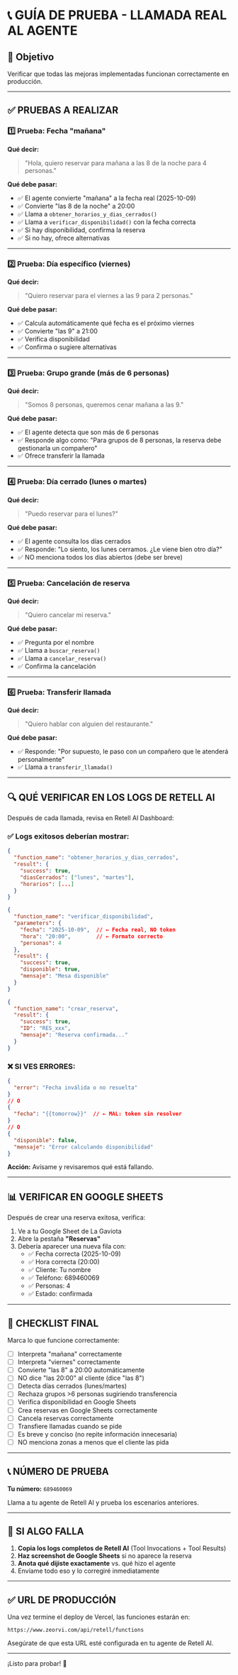 # 📞 GUÍA DE PRUEBA - LLAMADA REAL AL AGENTE

## 🎯 Objetivo
Verificar que todas las mejoras implementadas funcionan correctamente en producción.

---

## ✅ PRUEBAS A REALIZAR

### 1️⃣ **Prueba: Fecha "mañana"**
**Qué decir:**
> "Hola, quiero reservar para mañana a las 8 de la noche para 4 personas."

**Qué debe pasar:**
- ✅ El agente convierte "mañana" a la fecha real (2025-10-09)
- ✅ Convierte "las 8 de la noche" a 20:00
- ✅ Llama a `obtener_horarios_y_dias_cerrados()`
- ✅ Llama a `verificar_disponibilidad()` con la fecha correcta
- ✅ Si hay disponibilidad, confirma la reserva
- ✅ Si no hay, ofrece alternativas

---

### 2️⃣ **Prueba: Día específico (viernes)**
**Qué decir:**
> "Quiero reservar para el viernes a las 9 para 2 personas."

**Qué debe pasar:**
- ✅ Calcula automáticamente qué fecha es el próximo viernes
- ✅ Convierte "las 9" a 21:00
- ✅ Verifica disponibilidad
- ✅ Confirma o sugiere alternativas

---

### 3️⃣ **Prueba: Grupo grande (más de 6 personas)**
**Qué decir:**
> "Somos 8 personas, queremos cenar mañana a las 9."

**Qué debe pasar:**
- ✅ El agente detecta que son más de 6 personas
- ✅ Responde algo como: "Para grupos de 8 personas, la reserva debe gestionarla un compañero"
- ✅ Ofrece transferir la llamada

---

### 4️⃣ **Prueba: Día cerrado (lunes o martes)**
**Qué decir:**
> "Puedo reservar para el lunes?"

**Qué debe pasar:**
- ✅ El agente consulta los días cerrados
- ✅ Responde: "Lo siento, los lunes cerramos. ¿Le viene bien otro día?"
- ✅ NO menciona todos los días abiertos (debe ser breve)

---

### 5️⃣ **Prueba: Cancelación de reserva**
**Qué decir:**
> "Quiero cancelar mi reserva."

**Qué debe pasar:**
- ✅ Pregunta por el nombre
- ✅ Llama a `buscar_reserva()`
- ✅ Llama a `cancelar_reserva()`
- ✅ Confirma la cancelación

---

### 6️⃣ **Prueba: Transferir llamada**
**Qué decir:**
> "Quiero hablar con alguien del restaurante."

**Qué debe pasar:**
- ✅ Responde: "Por supuesto, le paso con un compañero que le atenderá personalmente"
- ✅ Llama a `transferir_llamada()`

---

## 🔍 QUÉ VERIFICAR EN LOS LOGS DE RETELL AI

Después de cada llamada, revisa en Retell AI Dashboard:

### ✅ Logs exitosos deberían mostrar:
```json
{
  "function_name": "obtener_horarios_y_dias_cerrados",
  "result": {
    "success": true,
    "diasCerrados": ["lunes", "martes"],
    "horarios": [...]
  }
}

{
  "function_name": "verificar_disponibilidad",
  "parameters": {
    "fecha": "2025-10-09",  // ← Fecha real, NO token
    "hora": "20:00",        // ← Formato correcto
    "personas": 4
  },
  "result": {
    "success": true,
    "disponible": true,
    "mensaje": "Mesa disponible"
  }
}

{
  "function_name": "crear_reserva",
  "result": {
    "success": true,
    "ID": "RES_xxx",
    "mensaje": "Reserva confirmada..."
  }
}
```

### ❌ SI VES ERRORES:
```json
{
  "error": "Fecha inválida o no resuelta"
}
// O
{
  "fecha": "{{tomorrow}}"  // ← MAL: token sin resolver
}
// O
{
  "disponible": false,
  "mensaje": "Error calculando disponibilidad"
}
```

**Acción:** Avísame y revisaremos qué está fallando.

---

## 📊 VERIFICAR EN GOOGLE SHEETS

Después de crear una reserva exitosa, verifica:

1. Ve a tu Google Sheet de La Gaviota
2. Abre la pestaña **"Reservas"**
3. Debería aparecer una nueva fila con:
   - ✅ Fecha correcta (2025-10-09)
   - ✅ Hora correcta (20:00)
   - ✅ Cliente: Tu nombre
   - ✅ Teléfono: 689460069
   - ✅ Personas: 4
   - ✅ Estado: confirmada

---

## 🎯 CHECKLIST FINAL

Marca lo que funcione correctamente:

- [ ] Interpreta "mañana" correctamente
- [ ] Interpreta "viernes" correctamente
- [ ] Convierte "las 8" a 20:00 automáticamente
- [ ] NO dice "las 20:00" al cliente (dice "las 8")
- [ ] Detecta días cerrados (lunes/martes)
- [ ] Rechaza grupos >6 personas sugiriendo transferencia
- [ ] Verifica disponibilidad en Google Sheets
- [ ] Crea reservas en Google Sheets correctamente
- [ ] Cancela reservas correctamente
- [ ] Transfiere llamadas cuando se pide
- [ ] Es breve y conciso (no repite información innecesaria)
- [ ] NO menciona zonas a menos que el cliente las pida

---

## 📞 NÚMERO DE PRUEBA

**Tu número:** `689460069`

Llama a tu agente de Retell AI y prueba los escenarios anteriores.

---

## 🚨 SI ALGO FALLA

1. **Copia los logs completos de Retell AI** (Tool Invocations + Tool Results)
2. **Haz screenshot de Google Sheets** si no aparece la reserva
3. **Anota qué dijiste exactamente** vs. qué hizo el agente
4. Envíame todo eso y lo corregiré inmediatamente

---

## ✅ URL DE PRODUCCIÓN

Una vez termine el deploy de Vercel, las funciones estarán en:

```
https://www.zeorvi.com/api/retell/functions
```

Asegúrate de que esta URL esté configurada en tu agente de Retell AI.

---

¡Listo para probar! 🚀

